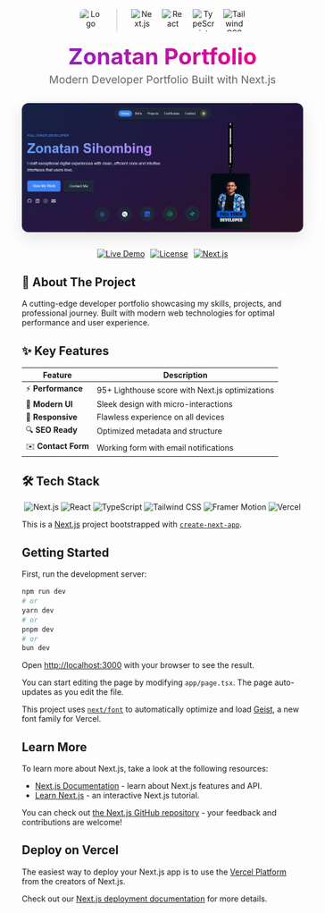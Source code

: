 <div align="center">
  <!-- Logo and Tech Stack -->
  <div style="display: flex; justify-content: center; align-items: center; gap: 15px; margin-bottom: 20px;">
    <img src="app/favicon.ico" width="40" height="40" alt="Logo" style="border-radius: 8px;"/>
    <div style="height: 40px; border-left: 2px solid #ddd; margin: 0 10px;"></div>
    <img src="https://cdn.jsdelivr.net/gh/devicons/devicon/icons/nextjs/nextjs-original.svg" width="40" height="40" alt="Next.js"/>
    <img src="https://cdn.jsdelivr.net/gh/devicons/devicon/icons/react/react-original.svg" width="40" height="40" alt="React"/>
    <img src="https://cdn.jsdelivr.net/gh/devicons/devicon/icons/typescript/typescript-original.svg" width="40" height="40" alt="TypeScript"/>
    <img src="https://cdn.jsdelivr.net/gh/devicons/devicon/icons/tailwindcss/tailwindcss-plain.svg" width="40" height="40" alt="Tailwind CSS"/>
  </div>

  <!-- Title -->
  <h1 style="margin: 0; font-size: 2.5rem; background: linear-gradient(90deg, #7928CA, #FF0080); -webkit-background-clip: text; -webkit-text-fill-color: transparent;">
    Zonatan Portfolio
  </h1>
  <p style="margin-top: 5px; color: #666; font-size: 1.2rem;">Modern Developer Portfolio Built with Next.js</p>

  <!-- Screenshot -->
  <div style="margin: 30px 0; border-radius: 12px; overflow: hidden; box-shadow: 0 10px 30px rgba(0,0,0,0.1);">
    <img src="app/screenshot.png" alt="Portfolio Preview" width="800" style="display: block; max-width: 100%;"/>
  </div>

  <!-- Badges -->
  <div style="display: flex; gap: 10px; justify-content: center; flex-wrap: wrap; margin-bottom: 30px;">
    <a href="https://zonatan.my.id" target="_blank">
      <img src="https://img.shields.io/badge/🌐_Live_Demo-FF0080?style=for-the-badge&logo=vercel&logoColor=white" alt="Live Demo"/>
    </a>
    <a href="LICENSE" target="_blank">
      <img src="https://img.shields.io/badge/License-MIT-blue?style=for-the-badge" alt="License"/>
    </a>
    <a href="https://nextjs.org" target="_blank">
      <img src="https://img.shields.io/badge/Next.js-14.2.3-000000?style=for-the-badge&logo=nextdotjs" alt="Next.js"/>
    </a>
  </div>
</div>

## 🌟 About The Project

A cutting-edge developer portfolio showcasing my skills, projects, and professional journey. Built with modern web technologies for optimal performance and user experience.

## ✨ Key Features

| Feature | Description |
|---------|-------------|
| ⚡ **Performance** | 95+ Lighthouse score with Next.js optimizations |
| 🎨 **Modern UI** | Sleek design with micro-interactions |
| 📱 **Responsive** | Flawless experience on all devices |
| 🔍 **SEO Ready** | Optimized metadata and structure |
| ✉️ **Contact Form** | Working form with email notifications |

## 🛠 Tech Stack

<div align="center">
  <img src="https://cdn.jsdelivr.net/gh/devicons/devicon/icons/nextjs/nextjs-original-wordmark.svg" width="80" title="Next.js"/>
  <img src="https://cdn.jsdelivr.net/gh/devicons/devicon/icons/react/react-original-wordmark.svg" width="80" title="React"/>
  <img src="https://cdn.jsdelivr.net/gh/devicons/devicon/icons/typescript/typescript-original.svg" width="80" title="TypeScript"/>
  <img src="https://skillicons.dev/icons?i=tailwind" width="80" title="Tailwind CSS"/>
  <img src="https://cdn.worldvectorlogo.com/logos/framer-motion.svg" width="80" title="Framer Motion"/>
  <img src="https://cdn.jsdelivr.net/gh/devicons/devicon/icons/vercel/vercel-original.svg" width="80" title="Vercel"/>
</div>

This is a [Next.js](https://nextjs.org) project bootstrapped with [`create-next-app`](https://nextjs.org/docs/app/api-reference/cli/create-next-app).

## Getting Started

First, run the development server:

```bash
npm run dev
# or
yarn dev
# or
pnpm dev
# or
bun dev
```

Open [http://localhost:3000](http://localhost:3000) with your browser to see the result.

You can start editing the page by modifying `app/page.tsx`. The page auto-updates as you edit the file.

This project uses [`next/font`](https://nextjs.org/docs/app/building-your-application/optimizing/fonts) to automatically optimize and load [Geist](https://vercel.com/font), a new font family for Vercel.

## Learn More

To learn more about Next.js, take a look at the following resources:

- [Next.js Documentation](https://nextjs.org/docs) - learn about Next.js features and API.
- [Learn Next.js](https://nextjs.org/learn) - an interactive Next.js tutorial.

You can check out [the Next.js GitHub repository](https://github.com/vercel/next.js) - your feedback and contributions are welcome!

## Deploy on Vercel

The easiest way to deploy your Next.js app is to use the [Vercel Platform](https://vercel.com/new?utm_medium=default-template&filter=next.js&utm_source=create-next-app&utm_campaign=create-next-app-readme) from the creators of Next.js.

Check out our [Next.js deployment documentation](https://nextjs.org/docs/app/building-your-application/deploying) for more details.
